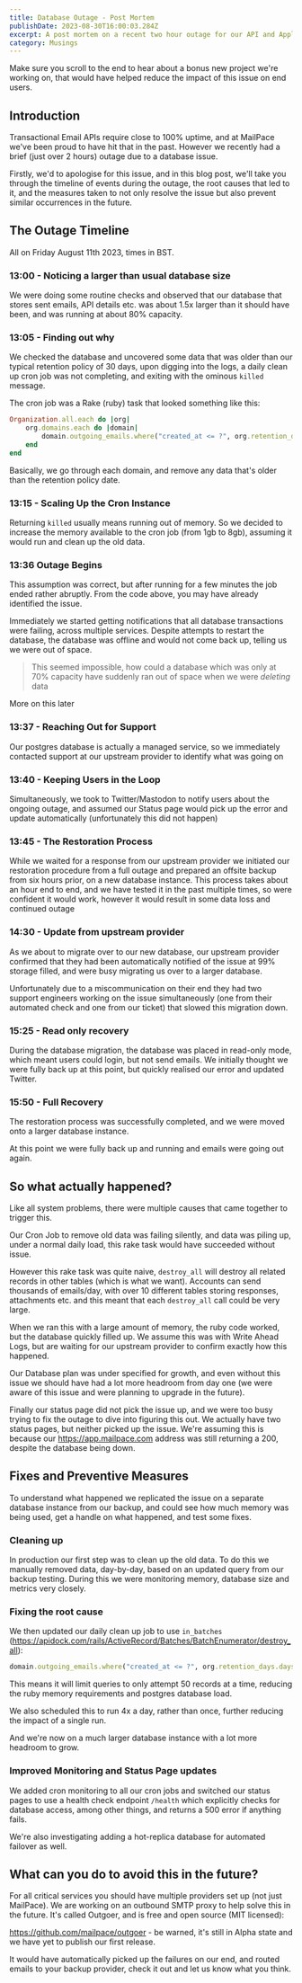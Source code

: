 ```yaml
---
title: Database Outage - Post Mortem
publishDate: 2023-08-30T16:00:03.284Z
excerpt: A post mortem on a recent two hour outage for our API and Application
category: Musings
---
```


Make sure you scroll to the end to hear about a bonus new project we're working on, that would have helped reduce the impact of this issue on end users.

## Introduction

Transactional Email APIs require close to 100% uptime, and at MailPace we've been proud to have hit that in the past. However we recently had a brief (just over 2 hours) outage due to a database issue. 

Firstly, we'd to apologise for this issue, and in this blog post, we'll take you through the timeline of events during the outage, the root causes that led to it, and the measures taken to not only resolve the issue but also prevent similar occurrences in the future.

## The Outage Timeline

All on Friday August 11th 2023, times in BST.

### 13:00 - Noticing a larger than usual database size
We were doing some routine checks and observed that our database that stores sent emails, API details etc. was about 1.5x larger than it should have been, and was running at about 80% capacity.

### 13:05 - Finding out why
We checked the database and uncovered some data that was older than our typical retention policy of 30 days, upon digging into the logs, a daily clean up cron job was not completing, and exiting with the ominous `killed` message.

The cron job was a Rake (ruby) task that looked something like this:

```ruby
Organization.all.each do |org|
    org.domains.each do |domain|
        domain.outgoing_emails.where("created_at <= ?", org.retention_days.days.ago).destroy_all
    end
end
```

Basically, we go through each domain, and remove any data that's older than the retention policy date.

### 13:15 - Scaling Up the Cron Instance
Returning `killed` usually means running out of memory. So we decided to increase the memory available to the cron job (from 1gb to 8gb), assuming it would run and clean up the old data.

### 13:36 Outage Begins
This assumption was correct, but after running for a few minutes the job ended rather abruptly. From the code above, you may have already identified the issue.

Immediately we started getting notifications that all database transactions were failing, across multiple services. Despite attempts to restart the database, the database was offline and would not come back up, telling us we were out of space.

> This seemed impossible, how could a database which was only at 70% capacity have suddenly ran out of space when we were *deleting* data

More on this later

### 13:37 - Reaching Out for Support
Our postgres database is actually a managed service, so we immediately contacted support at our upstream provider to identify what was going on

### 13:40 - Keeping Users in the Loop
Simultaneously, we took to Twitter/Mastodon to notify users about the ongoing outage, and assumed our Status page would pick up the error and update automatically (unfortunately this did not happen)

### 13:45 - The Restoration Process
While we waited for a response from our upstream provider we initiated our restoration procedure from a full outage and prepared an offsite backup from six hours prior, on a new database instance. This process takes about an hour end to end, and we have tested it in the past multiple times, so were confident it would work, however it would result in some data loss and continued outage

### 14:30 - Update from upstream provider
As we about to migrate over to our new database, our upstream provider confirmed that they had been automatically notified of the issue at 99% storage filled, and were busy migrating us over to a larger database.

Unfortunately due to a miscommunication on their end they had two support engineers working on the issue simultaneously (one from their automated check and one from our ticket) that slowed this migration down.

### 15:25 - Read only recovery
During the database migration, the database was placed in read-only mode, which meant users could login, but not send emails. We initially thought we were fully back up at this point, but quickly realised our error and updated Twitter.

### 15:50 - Full Recovery
The restoration process was successfully completed, and we were moved onto a larger database instance.

At this point we were fully back up and running and emails were going out again.

## So what actually happened?

Like all system problems, there were multiple causes that came together to trigger this.

Our Cron Job to remove old data was failing silently, and data was piling up, under a normal daily load, this rake task would have succeeded without issue.

However this rake task was quite naive, `destroy_all` will destroy all related records in other tables (which is what we want). Accounts can send thousands of emails/day, with over 10 different tables storing responses, attachments etc. and this meant that each `destroy_all` call could be very large.

When we ran this with a large amount of memory, the ruby code worked, but the database quickly filled up. We assume this was with Write Ahead Logs, but are waiting for our upstream provider to confirm exactly how this happened.

Our Database plan was under specified for growth, and even without this issue we should have had a lot more headroom from day one (we were aware of this issue and were planning to upgrade in the future).

Finally our status page did not pick the issue up, and we were too busy trying to fix the outage to dive into figuring this out. We actually have two status pages, but neither picked up the issue. We're assuming this is because our https://app.mailpace.com address was still returning a 200, despite the database being down.

## Fixes and Preventive Measures

To understand what happened we replicated the issue on a separate database instance from our backup, and could see how much memory was being used, get a handle on what happened, and test some fixes.

### Cleaning up

In production our first step was to clean up the old data. To do this we manually removed data, day-by-day, based on an updated query from our backup testing. During this we were monitoring memory, database size and metrics very closely.

### Fixing the root cause

We then updated our daily clean up job to use `in_batches` (https://apidock.com/rails/ActiveRecord/Batches/BatchEnumerator/destroy_all): 

```ruby
domain.outgoing_emails.where("created_at <= ?", org.retention_days.days.ago).in_batches(of: 50).destroy_all
```

This means it will limit queries to only attempt 50 records at a time, reducing the ruby memory requirements and postgres database load.

We also scheduled this to run 4x a day, rather than once, further reducing the impact of a single run.

And we're now on a much larger database instance with a lot more headroom to grow.

### Improved Monitoring and Status Page updates

We added cron monitoring to all our cron jobs and switched our status pages to use a health check endpoint `/health` which explicitly checks for database access, among other things, and returns a 500 error if anything fails.

We're also investigating adding a hot-replica database for automated failover as well.

## What can you do to avoid this in the future?

For all critical services you should have multiple providers set up (not just MailPace). We are working on an outbound SMTP proxy to help solve this in the future. It's called Outgoer, and is free and open source (MIT licensed):

https://github.com/mailpace/outgoer - be warned, it's still in Alpha state and we have yet to publish our first release.

It would have automatically picked up the failures on our end, and routed emails to your backup provider, check it out and let us know what you think.
